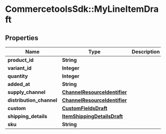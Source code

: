# CommercetoolsSdk::MyLineItemDraft

## Properties
Name | Type | Description | Notes
------------ | ------------- | ------------- | -------------
**product_id** | **String** |  | [optional] 
**variant_id** | **Integer** |  | [optional] 
**quantity** | **Integer** |  | [optional] 
**added_at** | **String** |  | [optional] 
**supply_channel** | [**ChannelResourceIdentifier**](ChannelResourceIdentifier.md) |  | [optional] 
**distribution_channel** | [**ChannelResourceIdentifier**](ChannelResourceIdentifier.md) |  | [optional] 
**custom** | [**CustomFieldsDraft**](CustomFieldsDraft.md) |  | [optional] 
**shipping_details** | [**ItemShippingDetailsDraft**](ItemShippingDetailsDraft.md) |  | [optional] 
**sku** | **String** |  | [optional] 

